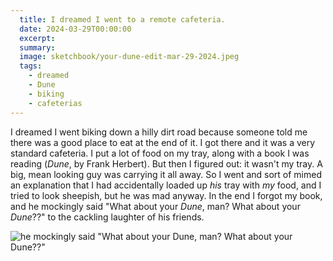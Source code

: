 ```yaml
---
  title: I dreamed I went to a remote cafeteria.
  date: 2024-03-29T00:00:00
  excerpt: 
  summary: 
  image: sketchbook/your-dune-edit-mar-29-2024.jpeg
  tags:
    - dreamed
    - Dune
    - biking
    - cafeterias
---
```


I dreamed I went biking down a hilly dirt road because someone told me there was a good place to eat at the end of it. I got there and it was a very standard cafeteria.
I put a lot of food on my tray, along with a book I was reading (_Dune_, by Frank Herbert). But then I figured out: it wasn't my tray. A big, mean looking guy was carrying it all away. So I went and sort of mimed an explanation that I had accidentally loaded up _his_ tray with _my_ food, and I tried to look sheepish, but he was mad anyway. In the end I forgot my book, and he mockingly said "What about your _Dune_, man? What about your _Dune_??" to the cackling laughter of his friends.


![he mockingly said "What about your _Dune_, man? What about your _Dune_??"](/static/img/sketchbook/your-dune-edit-mar-29-2024.jpeg)
